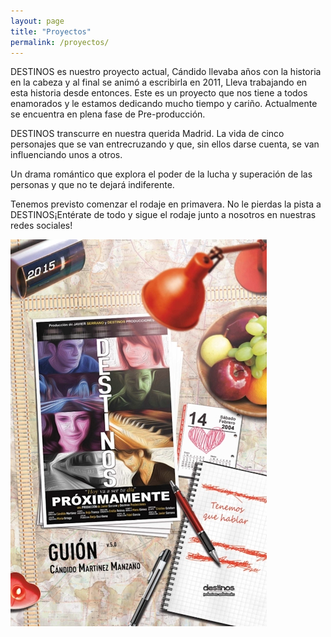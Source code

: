 ```yaml
---
layout: page
title: "Proyectos"
permalink: /proyectos/
---
```


<main class="site-proyectos">
<article class="proyectos-article">
<p>DESTINOS es nuestro proyecto actual, Cándido llevaba años con la historia en la cabeza y al final se animó a escribirla en 2011, Lleva trabajando en esta historia desde entonces. Este es un proyecto que nos tiene a todos enamorados y le estamos dedicando mucho tiempo y cariño. Actualmente se encuentra en plena fase de Pre-producción.</p>

<p>DESTINOS transcurre en nuestra querida Madrid. La vida de cinco personajes que se van entrecruzando y que, sin ellos darse cuenta, se van influenciando unos a otros.</p>

<p>Un drama romántico que explora el poder de la lucha y superación de las personas y que no te dejará indiferente.</p>

<p>Tenemos previsto comenzar el rodaje en primavera. No le pierdas la pista a DESTINOS¡Entérate de todo y sigue el rodaje junto a nosotros en nuestras redes sociales!</p>
</article>
<aside class = "proyectos-image"><img src="/images/portada_guion.png.jpeg" alt="portada de guión"></aside>
</main>
